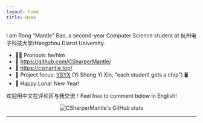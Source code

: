 ```yaml
---
layout: home
title: Home
---
```


I am Rong "Mantle" Bao, a second-year Computer Science student at 杭州电子科技大学/Hangzhou Dianzi University. 

- :raising_hand_man: Pronoun: he/him
- :link: <https://github.com/CSharperMantle/>
- :link: <https://csmantle.top/>
- :telescope: Project focus: [YSYX](https://ysyx.oscc.cc/) (Yi Sheng Yi Xin, "each student gets a chip") :desktop_computer:
- :firecracker: Happy Lunar New Year!

欢迎用中文在评论区与我交流！Feel free to comment below in English!

<p align="center">
  <img alt="CSharperMantle's GitHub stats" src="https://github-readme-stats.vercel.app/api?username=CSharperMantle&theme=dracula&show_icons=true&count_private=true" />
</p>

------
